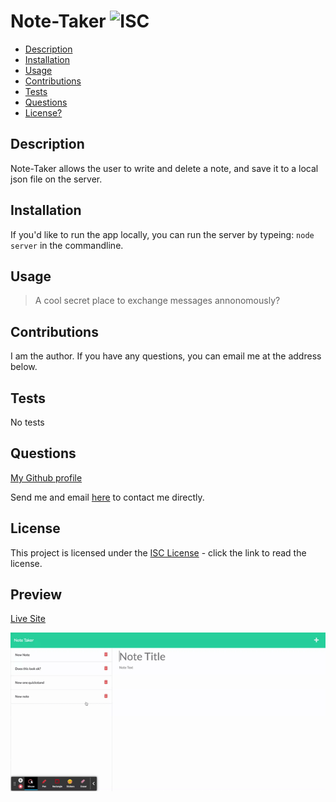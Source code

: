 # Note-Taker  ![ISC](https://img.shields.io/badge/license-ISC-red)

  - [Description](#description)
  - [Installation](#installation)
  - [Usage](#usage)
  - [Contributions](#contributions)
  - [Tests](#tests)
  - [Questions](#questions)
  - [License?](#license)

  ## Description
 
  Note-Taker allows the user to write and delete a note, and save it to a local json file on the server.

  ## Installation

  If you'd like to run the app locally, you can run the server by typeing: `node server` in the commandline.

  ## Usage

  > A cool secret place to exchange messages annonomously? 

  ## Contributions
  
  I am the author. If you have any questions, you can email me at the address below.

  ## Tests

  No tests

  ## Questions

  [My Github profile](https://github.com/guitarkeegan)

  Send me and email [here](mailto:keegananglim@gmail.com) to contact me directly.

  ## License
  This project is licensed under the [ISC License](https://choosealicense.com/licenses/isc/) - click the link to read the license.
  
 ## Preview

 [Live Site](https://rocky-ocean-18143.herokuapp.com/)

 ![Demo](./public/assets/img/Note-Taker.gif)